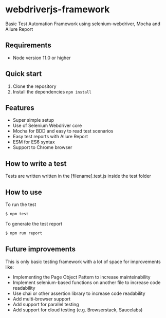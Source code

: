 # webdriverjs-framework
Basic Test Automation Framework using selenium-webdriver, Mocha and Allure Report

## Requirements
- Node version 11.0 or higher

## Quick start
1. Clone the repository
2. Install the dependencies `npm install`

## Features
- Super simple setup
- Use of Selenium Webdriver core
- Mocha for BDD and easy to read test scenarios
- Easy test reports with Allure Report
- ESM for ES6 syntax
- Support to Chrome browser

## How to write a test
Tests are written written in the [filename].test.js inside the test folder

## How to use
To run the test
```sh
$ npm test
```

To generate the test report
```sh
$ npm run report
```

## Future improvements
This is only basic testing framework with a lot of space for improvements like:
- Implementing the Page Object Pattern to increase mainteinability
- Implement selenium-based functions on another file to increase code readability
- Use chai or other assertion library to increase code readability
- Add multi-browser support
- Add support for parallel testing
- Add support for cloud testing (e.g. Browserstack, Saucelabs)
